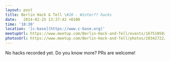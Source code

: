 ```yaml
---
layout: post
title: Berlin Hack & Tell \#28 - Winter?? hacks
date:   2014-02-25 13:37:42 +0100
time: '18:30'
location: '[c-base](https://www.c-base.org)'
meetupUrl: https://www.meetup.com/Berlin-Hack-and-Tell/events/167510502/
photosUrl: https://www.meetup.com/Berlin-Hack-and-Tell/photos/20342722/
---
```


No hacks recorded yet. Do you know more? PRs are welcome!

